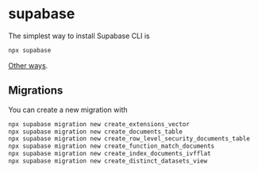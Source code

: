 
# supabase

The simplest way to install Supabase CLI is

```bash
npx supabase
```

[Other ways](https://supabase.com/docs/guides/cli).

## Migrations

You can create a new migration with

```bash
npx supabase migration new create_extensions_vector
npx supabase migration new create_documents_table
npx supabase migration new create_row_level_security_documents_table
npx supabase migration new create_function_match_documents
npx supabase migration new create_index_documents_ivfflat
npx supabase migration new create_distinct_datasets_view
```

